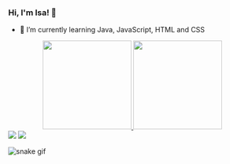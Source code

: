 ### Hi, I'm Isa! 👋

- 🌱 I’m currently learning Java, JavaScript, HTML and CSS

<div align="center">
  <a href="https://github.com/isadpr">
  <img height="180em" src="https:/github-readme-stats.isadpr.vercel.app/api?username=isadpr&show_icons=true&theme=dracula&include_all_commits=true&count_private=true"/>
  <img height="180em" src="https:/github-readme-stats.isadpr.vercel.app/api/top-langs/?username=isadpr&layout=compact&langs_count=7&theme=dracula"/>
</div>

 <div> 
  <a href = "mailto:isabeledpr@gmail.com"><img src="https://img.shields.io/badge/-Gmail-%23333?style=for-the-badge&logo=gmail&logoColor=white" target="_blank"></a>
  <a href="https://www.linkedin.com/in/isabele-rocha/" target="_blank"><img src="https://img.shields.io/badge/-LinkedIn-%230077B5?style=for-the-badge&logo=linkedin&logoColor=white" target="_blank"></a> 
</div>
  
  ![snake gif](https://github.com/isadpr/isadpr/blob/output/github-contribution-grid-snake.svg)
